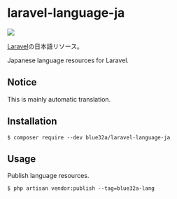 # laravel-language-ja

![](https://github.com/blue32a/laravel-language-ja/workflows/Test/badge.svg)

[Laravel](https://github.com/laravel/laravel)の日本語リソース。

Japanese language resources for Laravel.

## Notice

This is mainly automatic translation.

## Installation

```console
$ composer require --dev blue32a/laravel-language-ja
```

## Usage

Publish language resources.

```console
$ php artisan vendor:publish --tag=blue32a-lang
```
